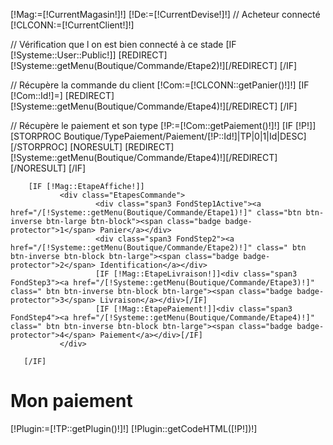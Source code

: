 [!Mag:=[!CurrentMagasin!]!]
[!De:=[!CurrentDevise!]!]
// Acheteur connecté
[!CLCONN:=[!CurrentClient!]!]

// Vérification que l on est bien connecté à ce stade
[IF [!Systeme::User::Public!]]
	[REDIRECT][!Systeme::getMenu(Boutique/Commande/Etape2)!][/REDIRECT]
[/IF]

// Récupère la commande du client
[!Com:=[!CLCONN::getPanier()!]!]
[IF [!Com::Id!]=]
	[REDIRECT][!Systeme::getMenu(Boutique/Commande/Etape4)!][/REDIRECT]
[/IF]

// Récupère le paiement et son type
[!P:=[!Com::getPaiement()!]!]
[IF [!P!]]
	[STORPROC Boutique/TypePaiement/Paiement/[!P::Id!]|TP|0|1|Id|DESC][/STORPROC]
	[NORESULT]
		[REDIRECT][!Systeme::getMenu(Boutique/Commande/Etape4)!][/REDIRECT]
	[/NORESULT]
[/IF]


        [IF [!Mag::EtapeAffiche!]]
               <div class="EtapesCommande">
                       <div class="span3 FondStep1Active"><a href="/[!Systeme::getMenu(Boutique/Commande/Etape1)!]" class="btn btn-inverse btn-large btn-block"><span class="badge badge-protector">1</span> Panier</a></div>
                       <div class="span3 FondStep2"><a href="/[!Systeme::getMenu(Boutique/Commande/Etape2)!]" class=" btn btn-inverse btn-block btn-large"><span class="badge badge-protector">2</span> Identification</a></div>
                       [IF [!Mag::EtapeLivraison!]]<div class="span3 FondStep3"><a href="/[!Systeme::getMenu(Boutique/Commande/Etape3)!]" class=" btn btn-inverse btn-block btn-large"><span class="badge badge-protector">3</span> Livraison</a></div>[/IF]
                       [IF [!Mag::EtapePaiement!]]<div class="span3 FondStep4"><a href="/[!Systeme::getMenu(Boutique/Commande/Etape4)!]" class=" btn btn-inverse btn-block btn-large"><span class="badge badge-protector">4</span> Paiement</a></div>[/IF]
               </div>
       
       [/IF]
<div class="CommandeEtape4">
    <div>
	<h1>Mon paiement</h1>
	[!Plugin:=[!TP::getPlugin()!]!]
	[!Plugin::getCodeHTML([!P!])!]
    </div>
</div>	

